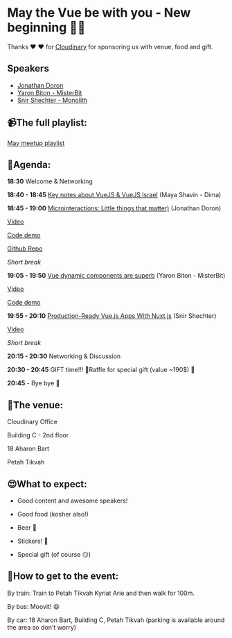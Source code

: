 # May the Vue be with you - New beginning 🎉🎉 
Thanks ❤️ ❤️ for [Cloudinary](https://cloudinary.com) for sponsoring us with venue, food and gift. 

## Speakers
* [Jonathan Doron](https://twitter.com/jodoron)
* [Yaron Biton - MisterBit](https://www.facebook.com/vyaron)
* [Snir Shechter - Monolith](https://www.facebook.com/MarBahur)

## 📹The full playlist: 

[May meetup playlist](https://www.youtube.com/playlist?list=PLDOkyp-lEYFgVhmlP4oZ0vlCLKGkI4IJa)

## 📆Agenda:

**18:30** Welcome & Networking

**18:40 - 18:45** [Key notes about VueJS & VueJS Israel](https://slides.com/mayashavin/key-notes-about-vuejs-israel/fullscreen) (Maya Shavin - Dima)

**18:45 - 19:00** [Microinteractions: Little things that matter)](https://bit.ly/2W0dYa5) (Jonathan Doron)

[Video](https://youtu.be/Y74g3ZSgoeo)

[Code demo](https://misterbit.github.io/vue-dynamic-cmps/#/)

[Github Repo](https://codesandbox.io/s/qlqqnk34x6)

_Short break_

**19:05 - 19:50** [Vue dynamic components are superb](http://bit.ly/vue-dynamic-cmps) (Yaron Biton - MisterBit)

[Video](https://youtu.be/OgMdjfDyHs8)

[Code demo](http://bit.ly/vue-dynamic-cmps)

**19:55 - 20:10** [Production-Ready Vue.js Apps With Nuxt.js](https://www.slideshare.net/SnirShechter/production-ready-vue-apps-with-nuxtjs) (Snir Shechter)

[Video](https://youtu.be/UCcAc-YyYtk)

_Short break_

**20:15 - 20:30** Networking & Discussion

**20:30 - 20:45** GIFT time!!! 🎁Raffle for special gift (value ~190$) 🎁

**20:45** - Bye bye 🖖

## 🏢The venue:
Cloudinary Office

Building C - 2nd floor

18 Aharon Bart

Petah Tikvah

## 😍What to expect:
- Good content and awesome speakers!

- Good food (kosher also!)

- Beer 🍺

- Stickers! 🤩

- Special gift (of course 😏)

## 📍How to get to the event:
By train: Train to Petah Tikvah Kyriat Arie and then walk for 100m.

By bus: Moovit! 😆

By car: 18 Aharon Bart, Building C, Petah Tikvah (parking is available around the area so don't worry)
